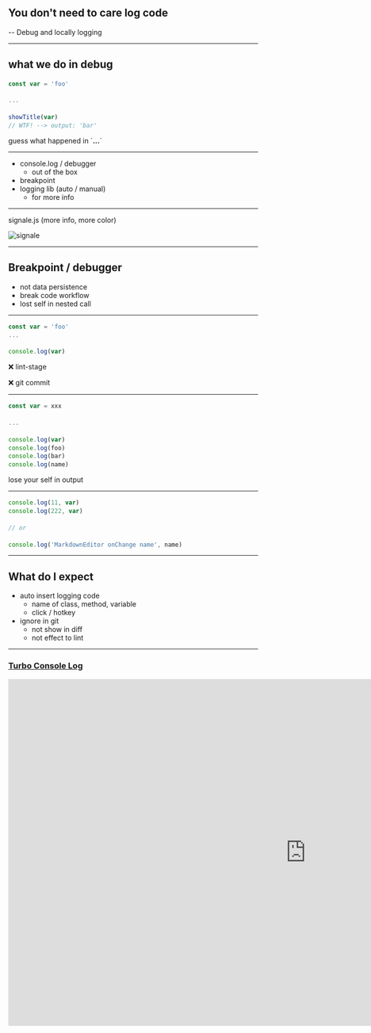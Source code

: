 ## You don't need to care log code

-- Debug and locally logging

---

<style>
  .content code[class*="language-"] {
    font-size: 1.5em;
  }
</style>

## what we do in debug

```js
const var = 'foo'

...

showTitle(var) 
// WTF! --> output: 'bar' 
```

guess what happened in \`**...**\`

---

- console.log / debugger
  - out of the box
- breakpoint
- logging lib (auto / manual)
  - for more info

---

signale.js (more info, more color)

![signale](https://github.com/klaussinani/signale/blob/master/media/header.png?raw=true)

---

## Breakpoint / debugger

- not data persistence
- break code workflow
- lost self in nested call

---

<style>
  .content code[class*="language-"] {
    font-size: 1.5em;
  }
</style>

```js
const var = 'foo'
...

console.log(var)
```

❌ lint-stage

❌ git commit

---

<style>
  .content code[class*="language-"] {
    font-size: 1.5em;
  }
</style>


```js
const var = xxx

...

console.log(var)
console.log(foo)
console.log(bar)
console.log(name)
```

lose your self in output

---

<style>
  .content code[class*="language-"] {
    font-size: 1.5em;
  }
</style>

```js
console.log(11, var)
console.log(222, var)

// or

console.log('MarkdownEditor onChange name', name)
```

---

## What do I expect

- auto insert logging code
  - name of class, method, variable
  - click / hotkey
- ignore in git
  - not show in diff
  - not effect to lint

---

### [Turbo Console Log](https://marketplace.visualstudio.com/items?itemName=ChakrounAnas.turbo-console-log)

<iframe 
  src="https://marketplace.visualstudio.com/items?itemName=ChakrounAnas.turbo-console-log" 
  frameborder="no" 
  allowtransparency="true"
  allowfullscreen="true"
  style="width: 1200px; height: 700px"
/>

---


## [Turbo Console Log](https://scotch.io/bar-talk/consolelog-faster-with-turbo-console-log)

![turbo](https://scotch-res.cloudinary.com/image/upload/w_800,q_auto:good,f_auto/v1552330596/qgy7pcsrescj8g9fv7tk.mp4)

---

## But how ignore in git?

---

<style>
  .content code[class*="language-"] {
    font-size: 2em;
  }
</style>

## Hi, [dont care log](https://www.npmjs.com/package/dont-care-log)


```bash
$ npm i -D dont-care-log
```

---

<style>
.slide .content > .diff-code {
  display: flex;
  flex-direction: row;
}
.content > .diff-code > pre {
  padding: 40px 0;
  border-right: 1px solid #bbb;
}
.content > .diff-code > pre:last-of-type {
  border-right: none;
}
.content > .diff-code code.language-diff {
  color: #66b91a;
}
</style>

<div class="diff-code">

```js
import path from 'path'

const getFile = () => {
  const name = 'foo'
  const file = path.join(__dirname, name)
  console.log('TCL: getFile() -> name:', file)
  return file
}
```

```diff
+ import path from 'path'
+ 
+ const getFile = () => {
+   const name = 'foo'
+   const file = path.join(__dirname, name)
+   return file
+ }
```

</div>

**New file** as left, `git add/diff` as right

No line of `console.log('TCL: ...)` in diff

---


**staging** <--- [ filters ] --> **workspace**

↓

- [`.git/info/.gitattributes`](https://git-scm.com/book/en/v2/Customizing-Git-Git-Attributes#_keyword_expansion)

- [`.git/config`](https://git-scm.com/docs/git-config/1.8.2#git-config-filterltdrivergtclean)

---

<style>
.content p {
  margin: 0;
}
</style>

![filter-clean](./images/filter-clean.png)

![filter-smudge](./images/filter-smudge.png)

---

```
# .git/info/.gitattributes

*.[jt]s filter=ignoreLogStage
*.[jt]sx filter=ignoreLogStage


# .git/config

[filter "ignoreLogStage"]
  clean = perl -ne \"print unless /^[\\t ]*\\/* ?console\\.log\\(.TCL: /\"
  smudge = cat
```

---

## Roadmap

- [ ] multiline for per log functions
- [ ] configurable
- [ ] static parse current line to find out all variables
- [ ] log plugin of webstorm
